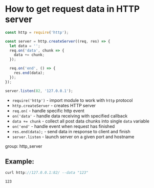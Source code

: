 # How to get request data in HTTP server

```js
const http = require('http');

const server = http.createServer((req, res) => {
  let data = '';
  req.on('data', chunk => {
    data += chunk;
  });

  req.on('end', () => {
    res.end(data);
  });
});

server.listen(82, '127.0.0.1');
```

- `require('http')` - import module to work with `http` protocol
- `http.createServer` - creates HTTP server
- `req.on(` - handle specific http event
- `on('data'` - handle data receiving with specified callback
- `data += chunk` - collect all post data chunks into single `data` variable
- `on('end'` - handle event when request has finished
- `res.end(data);` - send data in response to client and finish
- `server.listen` - launch server on a given port and hostname

group: http_server

## Example: 
```js
curl http://127.0.0.1:82/ --data "123"
```
```
123
```

